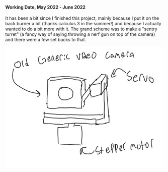 <h4>Working Date, May 2022 - June 2022</h4>

It has been a bit since I finished this project, mainly because I put it on the
back burner a bit (thanks calculus 3 in the summer!) and because I actually wanted
to do a bit more with it. The grand scheme was to make a "sentry turret" (a fancy
way of saying throwing a nerf gun on top of the camera) and there were a few
set backs to that.

<img src="assets/albums/generalpictures/facetrackingcameraoriginalidea.jpg" alt="first idea">
